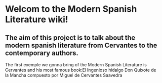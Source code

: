 # Welcom to the Modern Spanish Literature wiki!
## The aim of this project is to talk about the modern spanish literature from Cervantes to the contemporary authors. 

The first exemple we gonna bring of the Modern Spanish Literature is Cervantes and his most famous book:El Ingenioso hidalgo Don Quixote de la Mancha compuesto por Miguel de Cervantes Saavedra
